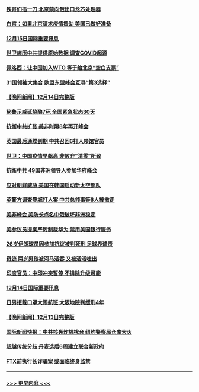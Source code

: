 #### [铁哥们插一刀 北京禁向俄出口龙芯处理器](../pages/prog202/a103598709.md?t=12152101) 
#### [白宫：如果北京请求疫情援助 美国已做好准备](../pages/prog202/a103598705.md?t=12152101) 
#### [12月15日国际重要讯息](../pages/prog202/a103598729.md?t=12152101) 
#### [世卫施压中共提供原始数据 调查COVID起源](../pages/prog202/a103598714.md?t=12152101) 
#### [佩洛西：让中国加入WTO 等于给北京“空白支票”](../pages/prog202/a103598688.md?t=12152101) 
#### [31国领袖大集合 欧盟东盟峰会互寻“第3选择”](../pages/prog202/a103598593.md?t=12152101) 
#### [【晚间新闻】12月14日完整版](../pages/prog202/a103598465.md?t=12152101) 
#### [秘鲁示威延烧酿7死 全国紧急状态30天](../pages/prog202/a103598548.md?t=12152101) 
#### [抗衡中共扩张 美非时隔8年再开峰会](../pages/prog202/a103598333.md?t=12152101) 
#### [英国最后通牒到期 中共召回6打人领馆官员](../pages/prog202/a103598341.md?t=12152101) 
#### [世卫：中国疫情早飙高 非放弃“清零”所致](../pages/prog202/a103598107.md?t=12152101) 
#### [抗衡中共 49国非洲领导人参加华府峰会](../pages/prog202/a103598114.md?t=12152101) 
#### [应对朝鲜威胁 美国在韩国启动新太空部队](../pages/prog202/a103598119.md?t=12152101) 
#### [英警方调查曼城打人案 中共总领事等6人被撤走](../pages/prog202/a103598004.md?t=12152101) 
#### [美非峰会 美防长点名中俄破坏非洲稳定](../pages/prog202/a103597941.md?t=12152101) 
#### [美参议员提案严厉制裁华为 禁用美国银行服务](../pages/prog202/a103597938.md?t=12152101) 
#### [26岁伊朗球员因参加抗议被判死刑 足球界谴责](../pages/prog202/a103597849.md?t=12152101) 
#### [奇迹 两岁男孩被河马活吞 又被活活吐出](../pages/prog202/a103597843.md?t=12152101) 
#### [印度官员：中印冲突暂停 不排除升级可能](../pages/prog202/a103597835.md?t=12152101) 
#### [12月14日国际重要讯息](../pages/prog202/a103597856.md?t=12152101) 
#### [日男拒戴口罩大闹航班 大阪地院判缓刑4年](../pages/prog202/a103597755.md?t=12152101) 
#### [【晚间新闻】12月13日完整版](../pages/prog202/a103597629.md?t=12152101) 
#### [国际新闻快报：中共核轰炸机扰台 纽约警察局仓库大火](../pages/prog202/a103597669.md?t=12152101) 
#### [超越传统分歧 丹麦选后6周建立联合新政府](../pages/prog202/a103597723.md?t=12152101) 
#### [FTX前执行长诈骗案 或面临终身监禁](../pages/prog202/a103597696.md?t=12152101) 

----
#### [ >>> 更早内容 <<< ](../indexes/prog202-earlier.md)
